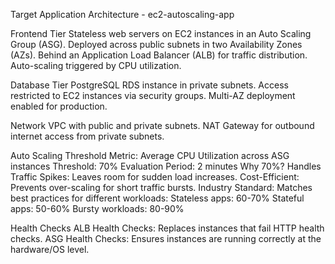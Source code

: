 Target Application Architecture - ec2-autoscaling-app

Frontend Tier
Stateless web servers on EC2 instances in an Auto Scaling Group (ASG).
Deployed across public subnets in two Availability Zones (AZs).
Behind an Application Load Balancer (ALB) for traffic distribution.
Auto-scaling triggered by CPU utilization.

Database Tier
PostgreSQL RDS instance in private subnets.
Access restricted to EC2 instances via security groups.
Multi-AZ deployment enabled for production.

Network
VPC with public and private subnets.
NAT Gateway for outbound internet access from private subnets.

Auto Scaling Threshold
Metric: Average CPU Utilization across ASG instances
Threshold: 70%
Evaluation Period: 2 minutes
Why 70%?
Handles Traffic Spikes: Leaves room for sudden load increases.
Cost-Efficient: Prevents over-scaling for short traffic bursts.
Industry Standard: Matches best practices for different workloads:
Stateless apps: 60-70%
Stateful apps: 50-60%
Bursty workloads: 80-90%

Health Checks
ALB Health Checks: Replaces instances that fail HTTP health checks.
ASG Health Checks: Ensures instances are running correctly at the hardware/OS level.
